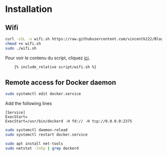 # Installation
## Wifi

```sh
curl -sSL -o wifi.sh https://raw.githubusercontent.com/vincentk222/Blog/main/script/wifi.sh
chmod +x wifi.sh
sudo ./wifi.sh
```
Pour voir le contenu du script, cliquez [ici](https://raw.githubusercontent.com/vincentk222/Blog/main/script/wifi.sh).

```bash
    {% include_relative script/wifi.sh %}
```

## Remote access for Docker daemon

 
```sh
sudo systemctl edit docker.service
```

Add  the following lines

    [Service]
    ExecStart=
    ExecStart=/usr/bin/dockerd -H fd:// -H tcp://0.0.0.0:2375

```sh
sudo systemctl daemon-reload
sudo systemctl restart docker.service
```

```sh
sudo apt install net-tools
sudo netstat -lntp | grep dockerd
```










